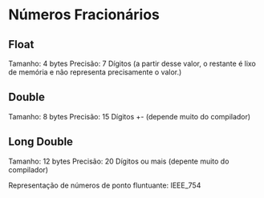 # Números Fracionários
## Float
Tamanho: 4 bytes
Precisão: 7 Dígitos (a partir desse valor, o restante é lixo de memória e não representa precisamente o valor.)

## Double
Tamanho: 8 bytes
Precisão: 15 Dígitos +- (depende muito do compilador)

## Long Double
Tamanho: 12 bytes
Precisão: 20 Dígitos ou mais (depente muito do compilador)

Representação de números de ponto fluntuante:
IEEE_754